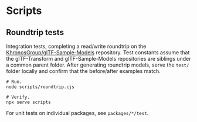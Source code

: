 # Scripts

## Roundtrip tests

Integration tests, completing a read/write roundtrip on the [KhronosGroup/glTF-Sample-Models](https://github.com/KhronosGroup/glTF-Sample-Models) repository. Test constants assume that the glTF-Transform and glTF-Sample-Models repositories are siblings under a common parent folder. After generating roundtrip models, serve the `test/` folder locally and confirm that the before/after examples match.

```
# Run.
node scripts/roundtrip.cjs

# Verify.
npx serve scripts
```

For unit tests on individual packages, see `packages/*/test`.
